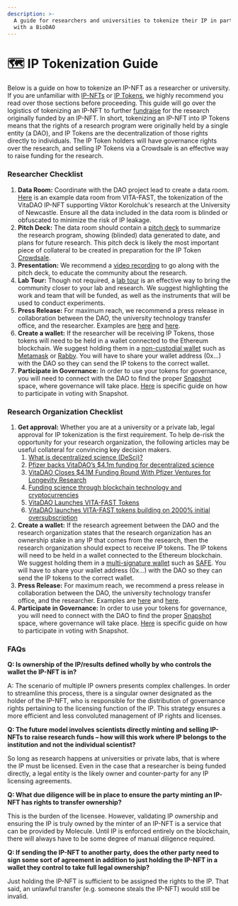 ```yaml
---
description: >-
  A guide for researchers and universities to tokenize their IP in partnership
  with a BioDAO
---
```


# 🗺 IP Tokenization Guide

Below is a guide on how to tokenize an IP-NFT as a researcher or university. If you are unfamiliar with [IP-NFTs](https://docs.molecule.to/documentation/ip-nfts/intro-to-ip-nft) or [IP Tokens](https://docs.molecule.to/documentation/ip-tokens/what-are-ipts), we highly recommend you read over those sections before proceeding. This guide will go over the logistics of tokenizing an IP-NFT to further [fundraise](https://docs.molecule.to/documentation/ip-tokens/what-is-a-crowdsale-of-ipts) for the research originally funded by an IP-NFT. In short, tokenizing an IP-NFT into IP Tokens means that the rights of a research program were originally held by a single entity (a DAO), and IP Tokens are the decentralization of those rights directly to individuals. The IP Token holders will have governance rights over the research, and selling IP Tokens via a Crowdsale is an effective way to raise funding for the research.

### Researcher Checklist

1. **Data Room:** Coordinate with the DAO project lead to create a data room. [Here](https://moleculecloud.app.box.com/v/vitafastdataroom) is an example data room from VITA-FAST, the tokenization of the VitaDAO IP-NFT supporting Viktor Korolchuk's research at the University of Newcastle. Ensure all the data included in the data room is blinded or obfuscated to minimize the risk of IP leakage.&#x20;
2. **Pitch Deck:** The data room should contain a [pitch deck](https://moleculecloud.box.com/v/vitafastdeck) to summarize the research program, showing (blinded) data generated to date, and plans for future research. This pitch deck is likely the most important piece of collateral to be created in preparation for the IP Token [Crowdsale](https://docs.molecule.to/documentation/ip-tokens/what-is-a-crowdsale-of-ipts).
3. **Presentation:** We recommend a [video recording](https://moleculecloud.box.com/v/VITAFASTProjectOverview) to go along with the pitch deck, to educate the community about the research.&#x20;
4. **Lab Tour:** Though not required, a [lab tour](https://moleculecloud.box.com/v/korolchuk-lab-tour) is an effective way to bring the community closer to your lab and research. We suggest highlighting the work and team that will be funded, as well as the instruments that will be used to conduct experiments.
5. **Press Release:** For maximum reach, we recommend a press release in collaboration between the DAO, the university technology transfer office, and the researcher. Examples are [here](https://www.lifespan.io/news/vitadao-launches-vita-fast-tokens/) and [here](https://longevity.technology/news/vitadao-launches-vita-fast-tokens-building-on-2000-initial-oversubscription/).&#x20;
6. **Create a wallet:** If the researcher will be receiving IP Tokens, those tokens will need to be held in a wallet connected to the Ethereum blockchain. We suggest holding them in a [non-custodial wallet](https://www.gemini.com/cryptopedia/crypto-wallets-custodial-vs-noncustodial#section-custodial-crypto-wallets-pro-and-cons) such as [Metamask](https://metamask.io/download/) or [Rabby](https://rabby.io/). You will have to share your wallet address (0x...) with the DAO so they can send the IP tokens to the correct wallet.
7. **Participate in Governance:** In order to use your tokens for governance, you will need to connect with the DAO to find the proper [Snapshot](https://snapshot.org/#/) space, where governance will take place. [Here](https://docs.snapshot.org/user-guides/voting/vote) is specific guide on how to participate in voting with Snapshot.&#x20;

### Research Organization Checklist

1. **Get approval:** Whether you are at a university or a private lab, legal approval for IP tokenization is the first requirement. To help de-risk the opportunity for your research organization, the following articles may be useful collateral for convincing key decision makers.
   1. [What is decentralized science (DeSci)?](https://ethereum.org/en/desci/)
   2. [Pfizer backs VitaDAO’s $4.1m funding for decentralized science](https://www.ledgerinsights.com/pfizer-vitadao-decentralized-science/)
   3. [VitaDAO Closes $4.1M Funding Round With Pfizer Ventures for Longevity Research](https://www.coindesk.com/web3/2023/01/30/vitadao-closes-41m-funding-round-with-pfizer-ventures-for-longevity-research/)
   4. [Funding science through blockchain technology and cryptocurrencies](https://from.ncl.ac.uk/funding-science-through-blockchain-technology-and-cryptocurrencies)
   5. [VitaDAO Launches VITA-FAST Tokens](https://www.lifespan.io/news/vitadao-launches-vita-fast-tokens/)
   6. [VitaDAO launches VITA-FAST tokens building on 2000% initial oversubscription](https://longevity.technology/news/vitadao-launches-vita-fast-tokens-building-on-2000-initial-oversubscription/)
2. **Create a wallet:** If the research agreement between the DAO and the research organization states that the research organization has an ownership stake in any IP that comes from the research, then the research organization should expect to receive IP tokens. The IP tokens will need to be held in a wallet connected to the Ethereum blockchain. We suggest holding them in a [multi-signature wallet](https://www.coindesk.com/learn/what-is-a-multisig-wallet/) such as [SAFE](https://safe.global/). You will have to share your wallet address (0x...) with the DAO so they can send the IP tokens to the correct wallet.
3. **Press Release:** For maximum reach, we recommend a press release in collaboration between the DAO, the university technology transfer office, and the researcher. Examples are [here](https://www.lifespan.io/news/vitadao-launches-vita-fast-tokens/) and [here](https://longevity.technology/news/vitadao-launches-vita-fast-tokens-building-on-2000-initial-oversubscription/).&#x20;
4. **Participate in Governance:** In order to use your tokens for governance, you will need to connect with the DAO to find the proper [Snapshot](https://snapshot.org/#/) space, where governance will take place. [Here](https://docs.snapshot.org/user-guides/voting/vote) is specific guide on how to participate in voting with Snapshot.&#x20;

### FAQs

**Q: Is ownership of the IP/results defined wholly by who controls the wallet the IP-NFT is in?**

A: The scenario of multiple IP owners presents complex challenges. In order to streamline this process, there is a singular owner designated as the holder of the IP-NFT, who is responsible for the distribution of governance rights pertaining to the licensing function of the IP. This strategy ensures a more efficient and less convoluted management of IP rights and licenses.

**Q: The future model involves scientists directly minting and selling IP-NFTs to raise research funds – how will this work where IP belongs to the institution and not the individual scientist?**

So long as research happens at universities or private labs, that is where the IP must be licensed. Even in the case that a researcher is being funded directly, a legal entity is the likely owner and counter-party for any IP licensing agreements.&#x20;

**Q: What due diligence will be in place to ensure the party minting an IP-NFT has rights to transfer ownership?**

This is the burden of the licensee. However, validating IP ownership and ensuring the IP is truly owned by the minter of an IP-NFT is a service that can be provided by Molecule. Until IP is enforced entirely on the blockchain, there will always have to be some degree of manual diligence required.

**Q: If sending the IP-NFT to another party, does the other party need to sign some sort of agreement in addition to just holding the IP-NFT in a wallet they control to take full legal ownership?**

Just holding the IP-NFT is sufficient to be assigned the rights to the IP. That said, an unlawful transfer (e.g. someone steals the IP-NFT) would still be invalid.
